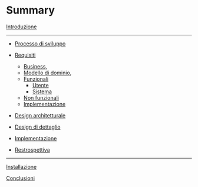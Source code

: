 # Summary

[Introduzione](./introduction.md)

---

- [Processo di sviluppo](./01-process/01-process.md)

- [Requisiti]()
    - [Business](), 
    - [Modello di dominio](), 
    - [Funzionali]()
        - [Utente]()
        - [Sistema]()
    - [Non funzionali]()
    - [Implementazione]()

- [Design architetturale]()

- [Design di dettaglio]()

- [Implementazione]()

- [Restrospettiva]()

---

[Installazione]()

[Conclusioni]()
